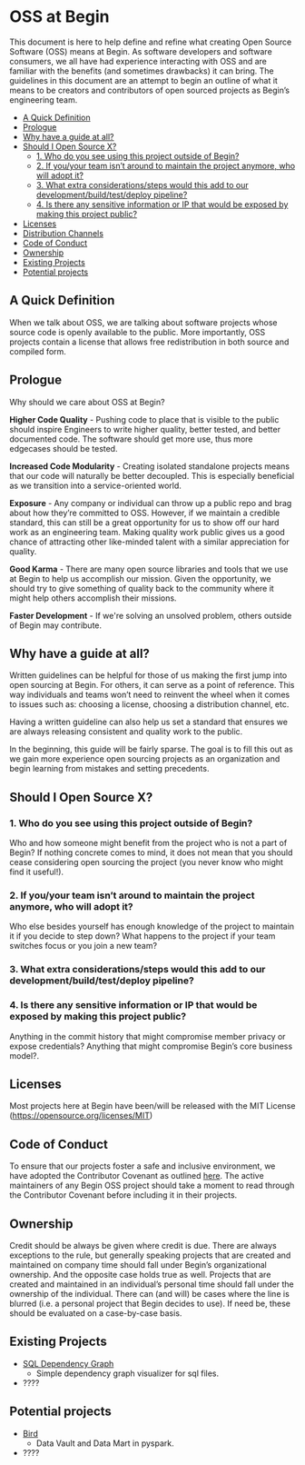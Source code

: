 # OSS at Begin <!-- omit in toc -->

This document is here to help define and refine what creating Open Source Software (OSS) means at Begin. As software developers and software consumers, we all have had experience interacting with OSS and are familiar with the benefits (and sometimes drawbacks) it can bring. The guidelines in this document are an attempt to begin an outline of what it means to be creators and contributors of open sourced projects as Begin’s engineering team.

- [A Quick Definition](#a-quick-definition)
- [Prologue](#prologue)
- [Why have a guide at all?](#why-have-a-guide-at-all)
- [Should I Open Source X?](#should-i-open-source-x)
  - [1. Who do you see using this project outside of Begin?](#1-who-do-you-see-using-this-project-outside-of-begin)
  - [2. If you/your team isn’t around to maintain the project anymore, who will adopt it?](#2-if-youyour-team-isnt-around-to-maintain-the-project-anymore-who-will-adopt-it)
  - [3. What extra considerations/steps would this add to our development/build/test/deploy pipeline?](#3-what-extra-considerationssteps-would-this-add-to-our-developmentbuildtestdeploy-pipeline)
  - [4. Is there any sensitive information or IP that would be exposed by making this project public?](#4-is-there-any-sensitive-information-or-ip-that-would-be-exposed-by-making-this-project-public)
- [Licenses](#licenses)
- [Distribution Channels](#distribution-channels)
- [Code of Conduct](#code-of-conduct)
- [Ownership](#ownership)
- [Existing Projects](#existing-projects)
- [Potential projects](#potential-projects)


## A Quick Definition
When we talk about OSS, we are talking about software projects whose source code is openly available to the public. More importantly, OSS projects contain a license that allows free redistribution in both source and compiled form.

## Prologue

Why should we care about OSS at Begin?

**Higher Code Quality** - Pushing code to place that is visible to the public should inspire Engineers to write higher quality, better tested, and better documented code. The software should get more use, thus more edgecases should be tested.

**Increased Code Modularity** - Creating isolated standalone projects means that our code will naturally be better decoupled. This is especially beneficial as we transition into a service-oriented world.

**Exposure** -  Any company or individual can throw up a public repo and brag about how they’re committed to OSS. However, if we maintain a credible standard, this can still be a great opportunity for us to show off our hard work as an engineering team. Making quality work public gives us a good chance of attracting other like-minded talent with a similar appreciation for quality.

**Good Karma** - There are many open source libraries and tools that we use at Begin to help us accomplish our mission. Given the opportunity, we should try to give something of quality back to the community where it might help others accomplish their missions.

**Faster Development** - If we're solving an unsolved problem, others outside of Begin may contribute. 


## Why have a guide at all?

Written guidelines can be helpful for those of us making the first jump into open sourcing at Begin. For others, it can serve as a point of reference. This way individuals and teams won’t need to reinvent the wheel when it comes to issues such as: choosing a license, choosing a distribution channel, etc.

Having a written guideline can also help us set a standard that ensures we are always releasing consistent and quality work to the public.

In the beginning, this guide will be fairly sparse. The goal is to fill this out as we gain more experience open sourcing projects as an organization and begin learning from mistakes and setting precedents.

## Should I Open Source X?

### 1. Who do you see using this project outside of Begin?

Who and how someone might benefit from the project who is not a part of Begin? If nothing concrete comes to mind, it does not mean that you should cease considering open sourcing the project (you never know who might find it useful!).

### 2. If you/your team isn’t around to maintain the project anymore, who will adopt it?

Who else besides yourself has enough knowledge of the project to maintain it if you
decide to step down? What happens to the project if your team switches focus or you join a new team?

### 3. What extra considerations/steps would this add to our development/build/test/deploy pipeline?

### 4. Is there any sensitive information or IP that would be exposed by making this project public?

Anything in the commit history that might compromise member privacy or expose credentials? Anything that might compromise Begin’s core business model?.

## Licenses
Most projects here at Begin have been/will be released with the MIT License (https://opensource.org/licenses/MIT)

## Code of Conduct
To ensure that our projects foster a safe and inclusive environment, we have adopted the Contributor Covenant as outlined [here](http://contributor-covenant.org/). The active maintainers of any Begin OSS project should take a moment to read through the Contributor Covenant before including it in their projects.

## Ownership
Credit should be always be given where credit is due. There are always exceptions to the rule, but generally speaking projects that are created and maintained on company time should fall under Begin’s organizational ownership. And the opposite case holds true as well. Projects that are created and maintained in an individual’s personal time should fall under the ownership of the individual. There can (and will) be cases where the line is blurred (i.e. a personal project that Begin decides to use). If need be, these should be evaluated on a case-by-case basis.

## Existing Projects

- [SQL Dependency Graph](https://github.com/LearnWithHomer/sql_dependency_graph)
    - Simple dependency graph visualizer for sql files.
- ????

## Potential projects

- [Bird](https://github.com/LearnWithHomer/bird)
    - Data Vault and Data Mart in pyspark.
- ????
